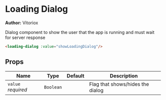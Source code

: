 # Loading Dialog

**Author:** Vitoriox

Dialog component to show the user that the app is running and must wait for server response

```html
<loading-dialog :value="showLoadingDialog"/>
```

## Props

| Name               | Type      | Default | Description                      |
|--------------------|-----------|---------|----------------------------------|
| `value` *required* | `Boolean` |         | Flag that shows/hides the dialog |
